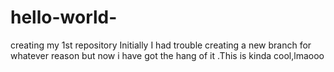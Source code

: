 # hello-world-
creating my 1st repository 
Initially I had trouble creating a new branch for whatever reason but now i have got the hang of it .This is kinda cool,lmaooo
